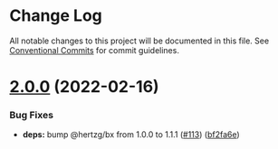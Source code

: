 # Change Log

All notable changes to this project will be documented in this file.
See [Conventional Commits](https://conventionalcommits.org) for commit guidelines.

# [2.0.0](https://github.com/hertzg/metekcity/compare/v1.1.2...v2.0.0) (2022-02-16)


### Bug Fixes

* **deps:** bump @hertzg/bx from 1.0.0 to 1.1.1 ([#113](https://github.com/hertzg/metekcity/issues/113)) ([bf2fa6e](https://github.com/hertzg/metekcity/commit/bf2fa6edd77e4926a4c7472f7356b2dcee9cd90e))
